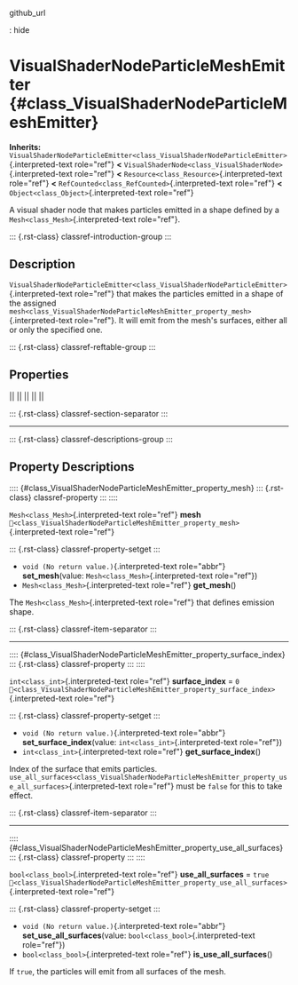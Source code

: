 github_url

:   hide

# VisualShaderNodeParticleMeshEmitter {#class_VisualShaderNodeParticleMeshEmitter}

**Inherits:**
`VisualShaderNodeParticleEmitter<class_VisualShaderNodeParticleEmitter>`{.interpreted-text
role="ref"} **\<**
`VisualShaderNode<class_VisualShaderNode>`{.interpreted-text role="ref"}
**\<** `Resource<class_Resource>`{.interpreted-text role="ref"} **\<**
`RefCounted<class_RefCounted>`{.interpreted-text role="ref"} **\<**
`Object<class_Object>`{.interpreted-text role="ref"}

A visual shader node that makes particles emitted in a shape defined by
a `Mesh<class_Mesh>`{.interpreted-text role="ref"}.

::: {.rst-class}
classref-introduction-group
:::

## Description

`VisualShaderNodeParticleEmitter<class_VisualShaderNodeParticleEmitter>`{.interpreted-text
role="ref"} that makes the particles emitted in a shape of the assigned
`mesh<class_VisualShaderNodeParticleMeshEmitter_property_mesh>`{.interpreted-text
role="ref"}. It will emit from the mesh\'s surfaces, either all or only
the specified one.

::: {.rst-class}
classref-reftable-group
:::

## Properties

||
||
||
||
||

::: {.rst-class}
classref-section-separator
:::

------------------------------------------------------------------------

::: {.rst-class}
classref-descriptions-group
:::

## Property Descriptions

:::: {#class_VisualShaderNodeParticleMeshEmitter_property_mesh}
::: {.rst-class}
classref-property
:::
::::

`Mesh<class_Mesh>`{.interpreted-text role="ref"} **mesh**
`🔗<class_VisualShaderNodeParticleMeshEmitter_property_mesh>`{.interpreted-text
role="ref"}

::: {.rst-class}
classref-property-setget
:::

- `void (No return value.)`{.interpreted-text role="abbr"}
  **set_mesh**(value: `Mesh<class_Mesh>`{.interpreted-text role="ref"})
- `Mesh<class_Mesh>`{.interpreted-text role="ref"} **get_mesh**()

The `Mesh<class_Mesh>`{.interpreted-text role="ref"} that defines
emission shape.

::: {.rst-class}
classref-item-separator
:::

------------------------------------------------------------------------

:::: {#class_VisualShaderNodeParticleMeshEmitter_property_surface_index}
::: {.rst-class}
classref-property
:::
::::

`int<class_int>`{.interpreted-text role="ref"} **surface_index** = `0`
`🔗<class_VisualShaderNodeParticleMeshEmitter_property_surface_index>`{.interpreted-text
role="ref"}

::: {.rst-class}
classref-property-setget
:::

- `void (No return value.)`{.interpreted-text role="abbr"}
  **set_surface_index**(value: `int<class_int>`{.interpreted-text
  role="ref"})
- `int<class_int>`{.interpreted-text role="ref"} **get_surface_index**()

Index of the surface that emits particles.
`use_all_surfaces<class_VisualShaderNodeParticleMeshEmitter_property_use_all_surfaces>`{.interpreted-text
role="ref"} must be `false` for this to take effect.

::: {.rst-class}
classref-item-separator
:::

------------------------------------------------------------------------

:::: {#class_VisualShaderNodeParticleMeshEmitter_property_use_all_surfaces}
::: {.rst-class}
classref-property
:::
::::

`bool<class_bool>`{.interpreted-text role="ref"} **use_all_surfaces** =
`true`
`🔗<class_VisualShaderNodeParticleMeshEmitter_property_use_all_surfaces>`{.interpreted-text
role="ref"}

::: {.rst-class}
classref-property-setget
:::

- `void (No return value.)`{.interpreted-text role="abbr"}
  **set_use_all_surfaces**(value: `bool<class_bool>`{.interpreted-text
  role="ref"})
- `bool<class_bool>`{.interpreted-text role="ref"}
  **is_use_all_surfaces**()

If `true`, the particles will emit from all surfaces of the mesh.
